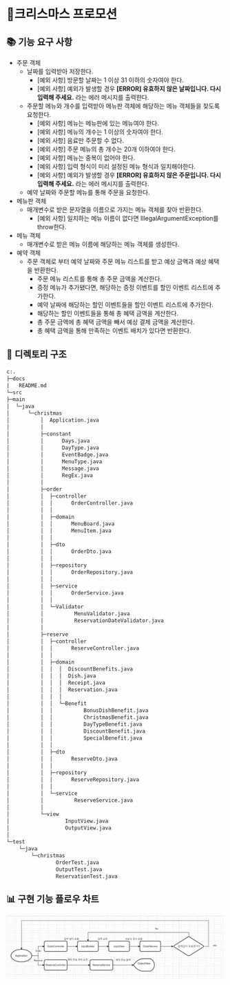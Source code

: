 # 🎄크리스마스 프로모션

## 📚 기능 요구 사항

- 주문 객체
  - 날짜를 입력받아 저장한다.
    - [예외 사항] 방문할 날짜는 1 이상 31 이하의 숫자여야 한다.
    - [예외 사항] 예외가 발생할 경우 **[ERROR] 유효하지 않은 날짜입니다. 다시 입력해 주세요.** 라는 에러 메시지를 출력한다.
  - 주문할 메뉴와 개수를 입력받아 메뉴판 객체에 해당하는 메뉴 객체들을 찾도록 요청한다.
    - [예외 사항] 메뉴는 메뉴판에 있는 메뉴여야 한다.
    - [예외 사항] 메뉴의 개수는 1 이상의 숫자여야 한다.
    - [예외 사항] 음료만 주문할 수 없다.
    - [예외 사항] 주문 메뉴의 총 개수는 20개 이하여야 한다.
    - [예외 사항] 메뉴는 중복이 없어야 한다.
    - [예외 사항] 입력 형식이 미리 설정된 메뉴 형식과 일치해야한다.
    - [예외 사항] 예외가 발생할 경우 **[ERROR] 유효하지 않은 주문입니다. 다시 입력해 주세요.** 라는 에러 메시지를 출력한다.
  - 예약 날짜와 주문할 메뉴를 통해 주문을 요청한다.
- 메뉴판 객체
  - 매개변수로 받은 문자열을 이름으로 가지는 메뉴 객체를 찾아 반환한다.
    - [예외 사항] 일치하는 메뉴 이름이 없다면 IllegalArgumentException를 throw한다.
- 메뉴 객체
  - 매개변수로 받은 메뉴 이름에 해당하는 메뉴 객체를 생성한다.
- 예약 객체
  - 주문 객체로 부터 예약 날짜와 주문 메뉴 리스트를 받고 예상 금액과 예상 혜택을 반환한다.
    - 주문 메뉴 리스트를 통해 총 주문 금액을 계산한다.
    - 증정 메뉴가 추가됐다면, 해당하는 증정 이벤트를 할인 이벤트 리스트에 추가한다.
    - 예약 날짜에 해당하는 할인 이벤트들을 할인 이벤트 리스트에 추가한다.
    - 해당하는 할인 이벤트들을 통해 총 혜택 금액을 계산한다.
    - 총 주문 금액에 총 혜택 금액을 빼서 예상 결제 금액을 계산한다.
    - 총 혜택 금액을 통해 만족하는 이벤트 배치가 있다면 반환한다.
  
 ## 🌳 디렉토리 구조

    c:.
    ├─docs
    |   README.md
    └─src
    ├─main
    │  └─java
    │      └─christmas
    │          │  Application.java
    │          │
    │          ├─constant
    │          │      Days.java
    │          │      DayType.java
    │          │      EventBadge.java
    │          │      MenuType.java
    │          │      Message.java
    │          │      RegEx.java
    │          │
    │          ├─order
    │          │  ├─controller
    │          │  │      OrderController.java
    │          │  │
    │          │  ├─domain
    │          │  │      MenuBoard.java
    │          │  │      MenuItem.java
    │          │  │
    │          │  ├─dto
    │          │  │      OrderDto.java
    │          │  │
    │          │  ├─repository
    │          │  │      OrderRepository.java
    │          │  │
    │          │  ├─service
    │          │  │      OrderService.java
    │          │  │
    │          │  └─Validator
    │          │          MenuValidator.java
    │          │          ReservationDateValidator.java
    │          │
    │          ├─reserve
    │          │  ├─controller
    │          │  │      ReserveController.java
    │          │  │
    │          │  ├─domain
    │          │  │  │  DiscountBenefits.java
    │          │  │  │  Dish.java
    │          │  │  │  Receipt.java
    │          │  │  │  Reservation.java
    │          │  │  │
    │          │  │  └─Benefit
    │          │  │          BonusDishBenefit.java
    │          │  │          ChristmasBenefit.java
    │          │  │          DayTypeBenefit.java
    │          │  │          DiscountBenefit.java
    │          │  │          SpecialBenefit.java
    │          │  │
    │          │  ├─dto
    │          │  │      ReserveDto.java
    │          │  │
    │          │  ├─repository
    │          │  │      ReserveRepository.java
    │          │  │
    │          │  └─service
    │          │          ReserveService.java
    │          │
    │          └─view
    │                  InputView.java
    │                  OutputView.java
    │
    └─test
        └─java
            └─christmas
                    OrderTest.java
                    OutputTest.java
                    ReservationTest.java

## 📊 구현 기능 플로우 차트
![img_1.png](img_1.png)
